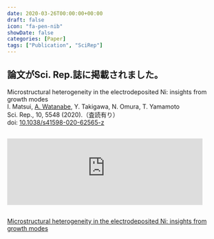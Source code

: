 ```yaml
---
date: 2020-03-26T00:00:00+00:00
draft: false
icon: "fa-pen-nib"
showDate: false
categories: [Paper]
tags: ["Publication", "SciRep"]
---
```


## 論文がSci. Rep.誌に掲載されました。

Microstructural heterogeneity in the electrodeposited Ni: insights from growth modes  
    I. Matsui, <u>A. Watanabe</u>, Y. Takigawa, N. Omura, T. Yamamoto  
    Sci. Rep., 10, 5548 (2020).（査読有り）  
    doi: [10.1038/s41598-020-62565-z](https://doi.org/10.1038/s41598-020-62565-z)

<iframe class="hatenablogcard" style="width:90%;height:155px;margin:15px 0;max-width:680px;" title="Microstructural heterogeneity in the electrodeposited Ni: insights from growth modes" src="https://hatenablog-parts.com/embed?url=https://doi.org/10.1038/s41598-020-62565-z" frameborder="0" scrolling="no"></iframe>

<script type="text/javascript" src="//cdn.plu.mx/widget-summary.js"></script>
<a href="https://plu.mx/plum/a/?doi=10.1038%2Fs41598-020-62565-z" data-orientation="vertical" data-hide-print="true" class="plumx-summary" data-site="plum" data-hide-when-empty="true">Microstructural heterogeneity in the electrodeposited Ni: insights from growth modes</a>